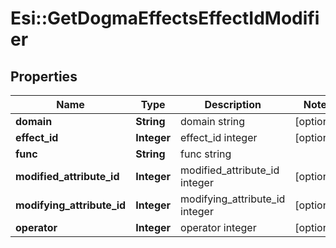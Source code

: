 # Esi::GetDogmaEffectsEffectIdModifier

## Properties
Name | Type | Description | Notes
------------ | ------------- | ------------- | -------------
**domain** | **String** | domain string | [optional] 
**effect_id** | **Integer** | effect_id integer | [optional] 
**func** | **String** | func string | 
**modified_attribute_id** | **Integer** | modified_attribute_id integer | [optional] 
**modifying_attribute_id** | **Integer** | modifying_attribute_id integer | [optional] 
**operator** | **Integer** | operator integer | [optional] 



